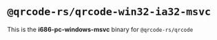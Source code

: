 # `@qrcode-rs/qrcode-win32-ia32-msvc`

This is the **i686-pc-windows-msvc** binary for `@qrcode-rs/qrcode`
